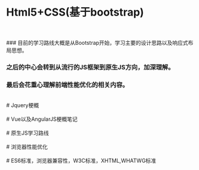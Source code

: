 # Html5+CSS(基于bootstrap)
<br>
<br>
### 目前的学习路线大概是从Bootstrap开始，学习主要的设计思路以及响应式布局思想。

### 之后的中心会转到从流行的JS框架到原生JS方向，加深理解。

### 最后会花重心理解前端性能优化的相关内容。
<br>
# Jquery梗概
<br>
<br>
# Vue以及AngularJS梗概笔记
<br>
<br>
# 原生JS学习路线
<br>
<br>
# 浏览器性能优化
<br>
<br>
# ES6标准，浏览器兼容性，W3C标准，XHTML,WHATWG标准
